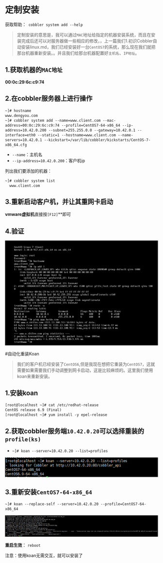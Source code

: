 # 定制安装

获取帮助：` cobbler system add --help`
> 定制安装的意思是，我可以通过`MAC`地址给指定的机器安装系统，而且在安装完成后还可以对服务器做一些相应的修改，，上一篇我们1.初识Cobbler自动安装linux.md，我们已经安装好一台`CentOS7`的系统，那么现在我们就把那台机器重新安装。。并且我们给那台机器配置好`主机名`、`IP地址`。
## 1.获取机器的`MAC地址`
**00:0c:29:6c:c9:74**

## 2.在cobbler服务器上进行操作
```
~]# hostname
www.dengyou.com
~]# cobbler system add --name=www.client.com --mac-address=00:0c:29:6c:c9:74 --profile=CentOS7-64-x86_64 --ip-address=10.42.0.200 --subnet=255.255.0.0 --gateway=10.42.0.1 --interface=eth0 --static=1 --hostname=www.client.com --name-servers=10.42.0.1 --kickstart=/var/lib/cobbler/kickstarts/CentOS-7-x86_64.cfg
```
- `--name`：主机名
- `--ip-address=10.42.0.200`：客户机ip

列出我们要添加的机器：
```
~]# cobbler system list
  www.client.com
```

## 3.重新启动客户机，并让其重网卡启动

**vmware虚拟机**直接按`[F12]`**即可

## 4.验证
![](./images/re.png)


#自动化重装Koan

>我们的客户机已经安装了`CentOS6`,但是我现在想把它重装为`CentOS7`，这就需要如果需要我们手动调整到网卡启动，这是比较麻烦的。这里我们使用koan来重新安装。

## 1.安装koan

```
[root@localhost ~]# cat /etc/redhat-release
CentOS release 6.9 (Final)
[root@localhost ~]# yum install -y epel-release
```

## 2.获取cobbler服务端`10.42.0.20`可以选择重装的`profile(ks)`

- `~]# koan --server=10.42.0.20 --list=profiles`

![](./images/koan_list.png)

## 3.重新安装`CentOS7-64-x86_64`

```
~]# koan --replace-self --server=10.42.0.20 --profile=CentOS7-64-x86_64
```

![](./images/reboot.png)

**重启生效**： `reboot`

注意：使用koan无需交互，就可以安装了
